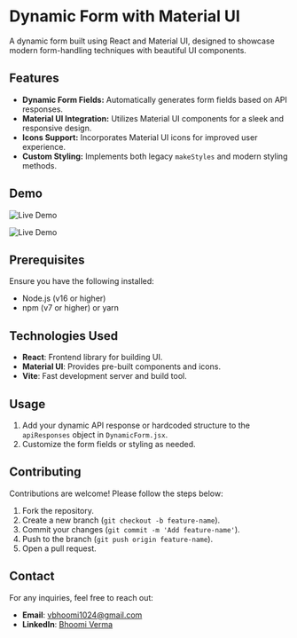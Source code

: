 # Dynamic Form with Material UI

A dynamic form built using React and Material UI, designed to showcase modern form-handling techniques with beautiful UI components.

## Features

- **Dynamic Form Fields:** Automatically generates form fields based on API responses.
- **Material UI Integration:** Utilizes Material UI components for a sleek and responsive design.
- **Icons Support:** Incorporates Material UI icons for improved user experience.
- **Custom Styling:** Implements both legacy `makeStyles` and modern styling methods.

## Demo

![Live Demo](assets/dem.png)

![Live Demo](assets/demo.png)

## Prerequisites

Ensure you have the following installed:

- Node.js (v16 or higher)
- npm (v7 or higher) or yarn

## Technologies Used

- **React**: Frontend library for building UI.
- **Material UI**: Provides pre-built components and icons.
- **Vite**: Fast development server and build tool.

## Usage

1. Add your dynamic API response or hardcoded structure to the `apiResponses` object in `DynamicForm.jsx`.
2. Customize the form fields or styling as needed.

## Contributing

Contributions are welcome! Please follow the steps below:

1. Fork the repository.
2. Create a new branch (`git checkout -b feature-name`).
3. Commit your changes (`git commit -m 'Add feature-name'`).
4. Push to the branch (`git push origin feature-name`).
5. Open a pull request.

## Contact

For any inquiries, feel free to reach out:

- **Email**: vbhoomi1024@gmail.com
- **LinkedIn**: [Bhoomi Verma](https://www.linkedin.com/in/bhoomi-verma-0718411a0/)
